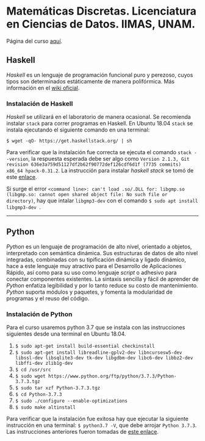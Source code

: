 # Matemáticas Discretas. Licenciatura en Ciencias de Datos. IIMAS, UNAM.

Página del curso [aquí](https://sites.google.com/view/mat-discretas-201/).

## Haskell
_Haskell_ es un lenguaje de programación funcional puro y perezoso, cuyos tipos son determinados estáticamente de manera polifórmica. Más información en el [wiki oficial](https://wiki.haskell.org/). 

### Instalación de Haskell

_Haskell_ se utilizará en el laboratorio de manera ocasional. Se recomienda instalar `stack` para correr programas en Haskell. En Ubuntu 18.04 `stack` se instala ejecutando el siguiente comando en una terminal:

`$ wget -qO- https://get.haskellstack.org/ | sh`

Para verificar que la instalación fue correcta se ejecuta el comando `stack --version`, la respuesta esperada debe ser algo como `Version 2.1.3, Git revision 636e3a759d51127df2b62f90772def126cdf6d1f (7735 commits) x86_64 hpack-0.31.2`. La instrucción para instalar  _haskell stack_ se tomó de este [enlace](https://docs.haskellstack.org/en/stable/README/#how-to-install).

Si surge el error `<command line>: can't load .so/.DLL for: libgmp.so (libgmp.so: cannot open shared object file: No such file or directory)`, hay que intalar `libgmp3-dev` con el comando `$ sudo apt install libgmp3-dev `.

---

## Python
_Python_ es un lenguaje de programación de alto nivel, orientado a objetos, interpretado con semántica dinámica. Sus estructuras de datos de alto nivel integradas, combinadas con su tipificación dinámica y ligado dinámico, hace a este lenguaje muy atractivo para el Desarrollo de Aplicaciones Rápido, así como para su uso como lenguaje _script_ o adhesivo para conectar componentes existentes. La sintaxis sencilla y fácil de aprender de _Python_ enfatiza legibilidad y por lo tanto reduce su costo de mantenimiento. _Python_ suporta módulos y paquetes, y fomenta la modularidad de programas y el reuso del código. 

### Instalación de Python

Para el curso usaremos python 3.7 que se instala con las instrucciones siguientes desde una terminal en Ubuntu 18.04. 

1. `$ sudo apt-get install build-essential checkinstall`
1. `$ sudo apt-get install libreadline-gplv2-dev libncursesw5-dev libssl-dev libsqlite3-dev tk-dev libgdbm-dev libc6-dev libbz2-dev libffi-dev zlib1g-dev`
1. `$ cd /usr/src`
1. `$ sudo wget https://www.python.org/ftp/python/3.7.3/Python-3.7.3.tgz`
1. `$ sudo tar xzf Python-3.7.3.tgz`
1. `$ cd Python-3.7.3`
1. `$ sudo ./configure --enable-optimizations`
1. `$ sudo make altinstall`

Para verificar que la instalación fue exitosa hay que ejecutar la siguiente instrucción en una terminal: `$ python3.7 -V`, que debe arrojar `Python 3.7.3`. Las instrucciones anteriores fueron tomadas de [este enlace](https://tecadmin.net/install-python-3-7-on-ubuntu-linuxmint/).

